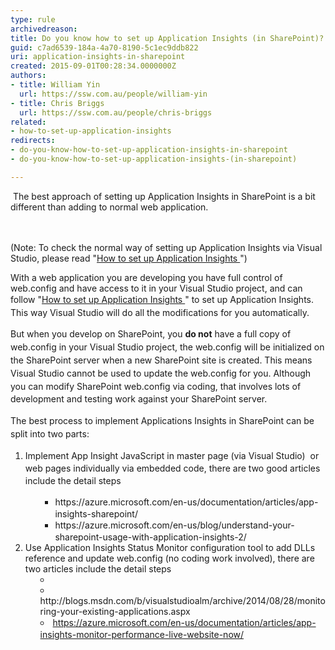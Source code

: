 ```yaml
---
type: rule
archivedreason: 
title: Do you know how to set up Application Insights (in SharePoint)?
guid: c7ad6539-184a-4a70-8190-5c1ec9ddb822
uri: application-insights-in-sharepoint
created: 2015-09-01T00:28:34.0000000Z
authors:
- title: William Yin
  url: https://ssw.com.au/people/william-yin
- title: Chris Briggs
  url: https://ssw.com.au/people/chris-briggs
related:
- how-to-set-up-application-insights
redirects:
- do-you-know-how-to-set-up-application-insights-in-sharepoint
- do-you-know-how-to-set-up-application-insights-(in-sharepoint)

---
```



​​ The best approach of setting up&#160;Application Insights in SharePoint is a bit different than adding to nor<span></span><span></span>mal&#160;web&#160;application.<br>
<br><excerpt class='endintro'></excerpt><br>
<p>(Note&#58; To check the normal way of setting up Application Insights via Visual Studio, please read &quot;<a href="/_layouts/15/FIXUPREDIRECT.ASPX?WebId=3dfc0e07-e23a-4cbb-aac2-e778b71166a2&amp;TermSetId=07da3ddf-0924-4cd2-a6d4-a4809ae20160&amp;TermId=68f64a3a-78ec-49f6-87ed-7ee92af1c809">How to set up Application Insights </a> &quot;) <br></p><p>With a web application you are developing you have full control of web.config and have access to it in your Visual ​Studio project, and can follow<span style="line-height&#58;20.8px;">&#160;&quot;</span><span style="line-height&#58;20.8px;"></span><a href="/_layouts/15/FIXUPREDIRECT.ASPX?WebId=3dfc0e07-e23a-4cbb-aac2-e778b71166a2&amp;TermSetId=07da3ddf-0924-4cd2-a6d4-a4809ae20160&amp;TermId=68f64a3a-78ec-49f6-87ed-7ee92af1c809" style="line-height&#58;20.8px;">How to set up Application Insights&#160;</a><span style="line-height&#58;20.8px;">&quot; to set up Application Insights. This way&#160;Visual Studio will do all the modifications for you automatically.</span></p><p> 
   <span style="line-height&#58;20.8px;">But when you develop on SharePoint, you <strong>do not</strong> have a full copy of web.config in your Visual Studio project, the web.config will be initialized on the SharePoint server when a new SharePoint site is&#160;created.&#160;This means Visual Studio cannot&#160;be used to update the web.config for you. Although you can modify SharePoint web.config via coding, that involves lots of development and testing work against your SharePoint&#160;server.</span></p><p> 
   <span style="line-height&#58;20.8px;">The best process to implement Applications&#160;Insights in SharePoint can be split into two parts&#58;</span></p><ol><li> 
      <span style="line-height&#58;20px;">Implement App Insight JavaScript </span> <span style="line-height&#58;20px;">in </span>master<span style="line-height&#58;20px;"> page&#160;(via Visual Studio) &#160;or web pages individually via embedded​ code, there are two good articles include the detail steps</span> 
      <ul><ul><li> 
               <span style="line-height&#58;20px;"> </span> <a style="line-height&#58;20px;">https&#58;//azure.microsoft.com/en-us/documentation/articles/app-insights-sharepoint/ </a></li><li> 
               <span style="line-height&#58;20px;"> <a>https&#58;//azure.microsoft.com/en-us/blog/understand-your-sharepoint-usage-with-application-insights-2/ </a></span></li></ul></ul></li><li>Use Application Insights Status Monitor configuration tool&#160;to add DLLs reference and update web.config​ (no coding work involved), there are two articles include the detail steps<br>
      <ul><li style="list-style-position&#58;inside;"></li><li style="list-style-position&#58;inside;"><a>http&#58;//blogs.msdn.com/b/visualstudioalm/archive/2014/08/28/monitoring-your-existing-applications.aspx </a></li><li style="list-style-position&#58;inside;">
            <a href="https&#58;//azure.microsoft.com/en-us/documentation/articles/app-insights-monitor-performance-live-website-now/" style="line-height&#58;20px;">https&#58;//azure.microsoft.com/en-us/documentation/articles/app-insights-monitor-performance-live-website-now/</a>​</li></ul></li></ol>


